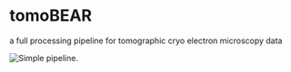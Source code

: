 # tomoBEAR
a full processing pipeline for tomographic cryo electron microscopy data

![Simple pipeline.](https://github.com/KudryashevLab/tomoBEAR/images/master/pipeline.png?raw=true)
